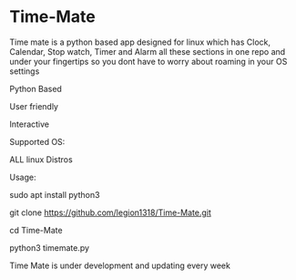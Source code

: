 # Time-Mate

Time mate is a python based app designed for linux which has Clock, Calendar, Stop watch, Timer and Alarm 
all these sections in one repo and under your fingertips so you dont have to worry about roaming in your OS settings

Python Based

User friendly 

Interactive



Supported OS:

ALL linux Distros

Usage:

sudo apt install python3

git clone https://github.com/legion1318/Time-Mate.git 

cd Time-Mate

python3 timemate.py


Time Mate is under development and updating every week
